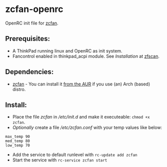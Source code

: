 # zcfan-openrc
OpenRC init file for [zcfan](https://github.com/cdown/zcfan).

## Prerequisites:
- A ThinkPad running linux and OpenRC as init system.
- Fancontrol enabled in thinkpad_acpi module. See *Installation* at [zfscan](https://github.com/cdown/zcfan#Installation).

## Dependencies:
- [zcfan](https://github.com/cdown/zcfan) - You can install it [from the AUR](https://aur.archlinux.org/packages/zcfan) if you use (an) Arch (based) distro.

## Install:
- Place the file *zcfan* in */etc/init.d* and make it executeable:  `chmod +x zcfan`.
- *Optionally* create a file */etc/zcfan.conf* with your temp values like below:
```
max_temp 90
med_temp 80
low_temp 70
```
- Add the service to default runlevel with `rc-update add zcfan`
- Start the service with `rc-service zcfan start`
